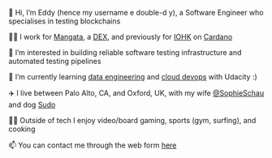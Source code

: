 👋 Hi, I’m Eddy (hence my username e double-d y), a Software Engineer who specialises in testing blockchains 

👨‍💻 I work for [Mangata](https://mangata.finance), a [DEX](https://en.wikipedia.org/wiki/Decentralized_exchange), and previously for [IOHK](https://iohk.io) on [Cardano](https://en.wikipedia.org/wiki/Cardano_(blockchain_platform))

👀 I’m interested in building reliable software testing infrastructure and automated testing pipelines

🌱 I’m currently learning [data engineering](https://www.udacity.com/course/data-engineer-nanodegree--nd027) and [cloud devops](https://www.udacity.com/course/cloud-dev-ops-nanodegree--nd9991) with Udacity :)

✈️ I live between Palo Alto, CA, and Oxford, UK, with my wife [@SophieSchau](https://github.com/SophieSchau) and dog [Sudo](https://www.instagram.com/adognamedsudo/?hl=en)

🏄‍♂️ Outside of tech I enjoy video/board gaming, sports (gym, surfing), and cooking

📫 You can contact me through the web form [here](https://edoubledy.github.io)
